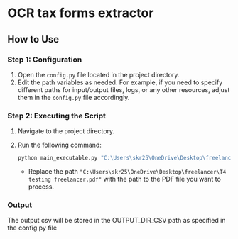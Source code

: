 

# OCR tax forms extractor


## How to Use

### Step 1: Configuration

1. Open the `config.py` file located in the project directory.
2. Edit the path variables as needed. For example, if you need to specify different paths for input/output files, logs, or any other resources, adjust them in the `config.py` file accordingly.

### Step 2: Executing the Script

1. Navigate to the project directory.
2. Run the following command:

   ```bash
   python main_executable.py "C:\Users\skr25\OneDrive\Desktop\freelancer\T4 testing freelancer.pdf"
   ```

   - Replace the path `"C:\Users\skr25\OneDrive\Desktop\freelancer\T4 testing freelancer.pdf"` with the path to the PDF file you want to process.


### Output

The output csv will be stored in the OUTPUT_DIR_CSV path as specified in the config.py file